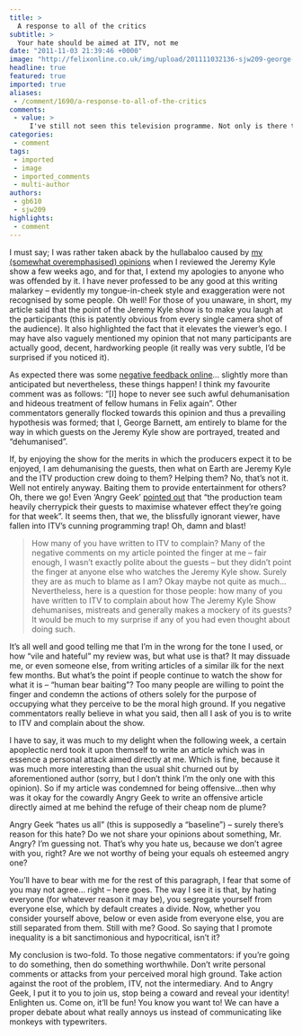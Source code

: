 ```yaml
---
title: >
  A response to all of the critics
subtitle: >
  Your hate should be aimed at ITV, not me
date: "2011-11-03 21:39:46 +0000"
image: "http://felixonline.co.uk/img/upload/201111032136-sjw209-george-barnett-cutout.jpg"
headline: true
featured: true
imported: true
aliases:
 - /comment/1690/a-response-to-all-of-the-critics
comments:
 - value: >
     I've still not seen this television programme. Not only is there the review in Felix, but Alan Davies was bidden to watch it on "I've Never Seen Star Wars" (Radio 4, currently available on iPlayer http://www.bbc.co.uk/iplayer/episode/b014r5qh/Ive_Never_Seen_Star_Wars_Series_4_Alan_Davies/ ) but as no one has anything kind to say about it I am not sure what is to be gained by watching it. Can anyone help with this?
categories:
 - comment
tags:
 - imported
 - image
 - imported_comments
 - multi-author
authors:
 - gb610
 - sjw209
highlights:
 - comment
---
```


I must say; I was rather taken aback by the hullabaloo caused by [my (somewhat overemphasised) opinions](http://felixonline.co.uk/tv/1521/jeremy-kyle-guests-should-cease-breeding/) when I reviewed the Jeremy Kyle show a few weeks ago, and for that, I extend my apologies to anyone who was offended by it. I have never professed to be any good at this writing malarkey – evidently my tongue-in-cheek style and exaggeration were not recognised by some people. Oh well!
 For those of you unaware, in short, my article said that the point of the Jeremy Kyle show is to make you laugh at the participants (this is patently obvious from every single camera shot of the audience). It also highlighted the fact that it elevates the viewer’s ego. I may have also vaguely mentioned my opinion that not many participants are actually good, decent, hardworking people (it really was very subtle, I’d be surprised if you noticed it).

As expected there was some [negative feedback online](http://felixonline.co.uk/tv/1521/jeremy-kyle-guests-should-cease-breeding/#commentHeader)... slightly more than anticipated but nevertheless, these things happen! I think my favourite comment was as follows: “[I] hope to never see such awful dehumanisation and hideous treatment of fellow humans in Felix again”. Other commentators generally flocked towards this opinion and thus a prevailing hypothesis was formed; that I, George Barnett, am entirely to blame for the way in which guests on the Jeremy Kyle show are portrayed, treated and “dehumanised”.

If, by enjoying the show for the merits in which the producers expect it to be enjoyed, I am dehumanising the guests, then what on Earth are Jeremy Kyle and the ITV production crew doing to them? Helping them? No, that’s not it. Well not entirely anyway. Baiting them to provide entertainment for others? Oh, there we go! Even ‘Angry Geek’ [pointed out](http://felixonline.co.uk/comment/1572/low-class-versus-no-class---jeremy-kyle-and-felix-tv/) that “the production team heavily cherrypick their guests to maximise whatever effect they’re going for that week”. It seems then, that we, the blissfully ignorant viewer, have fallen into ITV’s cunning programming trap! Oh, damn and blast!
> How many of you have written to ITV to complain?
Many of the negative comments on my article pointed the finger at me – fair enough, I wasn’t exactly polite about the guests – but they didn’t point the finger at anyone else who watches the Jeremy Kyle show. Surely they are as much to blame as I am? Okay maybe not quite as much... Nevertheless, here is a question for those people: how many of you have written to ITV to complain about how The Jeremy Kyle Show dehumanises, mistreats and generally makes a mockery of its guests? It would be much to my surprise if any of you had even thought about doing such.

It’s all well and good telling me that I’m in the wrong for the tone I used, or how “vile and hateful” my review was, but what use is that? It may dissuade me, or even someone else, from writing articles of a similar ilk for the next few months. But what’s the point if people continue to watch the show for what it is – “human bear baiting”? Too many people are willing to point the finger and condemn the actions of others solely for the purpose of occupying what they perceive to be the moral high ground. If you negative commentators really believe in what you said, then all I ask of you is to write to ITV and complain about the show.

I have to say, it was much to my delight when the following week, a certain apoplectic nerd took it upon themself to write an article which was in essence a personal attack aimed directly at me. Which is fine, because it was much more interesting than the usual shit churned out by aforementioned author (sorry, but I don’t think I’m the only one with this opinion). So if my article was condemned for being offensive...then why was it okay for the cowardly Angry Geek to write an offensive article directly aimed at me behind the refuge of their cheap nom de plume?

Angry Geek “hates us all” (this is supposedly a “baseline”) – surely there’s reason for this hate? Do we not share your opinions about something, Mr. Angry? I’m guessing not. That’s why you hate us, because we don’t agree with you, right? Are we not worthy of being your equals oh esteemed angry one?

You’ll have to bear with me for the rest of this paragraph, I fear that some of you may not agree... right – here goes. The way I see it is that, by hating everyone (for whatever reason it may be), you segregate yourself from everyone else, which by default creates a divide. Now, whether you consider yourself above, below or even aside from everyone else, you are still separated from them. Still with me? Good. So saying that I promote inequality is a bit sanctimonious and hypocritical, isn’t it?

My conclusion is two-fold. To those negative commentators: if you’re going to do something, then do something worthwhile. Don’t write personal comments or attacks from your perceived moral high ground. Take action against the root of the problem, ITV, not the intermediary. And to Angry Geek, I put it to you to join us, stop being a coward and reveal your identity! Enlighten us. Come on, it’ll be fun! You know you want to! We can have a proper debate about what really annoys us instead of communicating like monkeys with typewriters.
